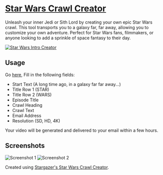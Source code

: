 # [Star Wars Crawl Creator](https://gostargazer.com/star-wars-crawl/)

Unleash your inner Jedi or Sith Lord by creating your own epic Star Wars crawl. This tool transports you to a galaxy far, far away, allowing you to customize your own adventure. Perfect for Star Wars fans, filmmakers, or anyone looking to add a sprinkle of space fantasy to their day.

[![Star Wars Intro Creator](https://img.youtube.com/vi/7EGhYjZF1Cc/maxresdefault.jpg)](https://www.youtube.com/watch?v=7EGhYjZF1Cc "Star Wars Intro Creator")


## Usage

Go [here](https://gostargazer.com/star-wars-crawl/), Fill in the following fields:
- Start Text (A long time ago, in a galaxy far far away...)
- Title Row 1 (STAR)
- Title Row 2 (WARS)
- Episode Title
- Crawl Heading
- Crawl Text
- Email Address
- Resolution (SD, HD, 4K)

Your video will be generated and delivered to your email within a few hours.

## Screenshots

![Screenshot 1](https://i.imgur.com/i89MPfq.png)
![Screenshot 2](https://i.imgur.com/ik3Wc3u.png)

Created using [Stargazer's Star Wars Crawl Creator](https://gostargazer.com/star-wars-crawl/).
